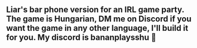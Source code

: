 ## Liar's bar phone version for an IRL game party. The game is Hungarian, DM me on Discord if you want the game in any other language, I'll build it for you. My discord is bananplaysshu 🤩

